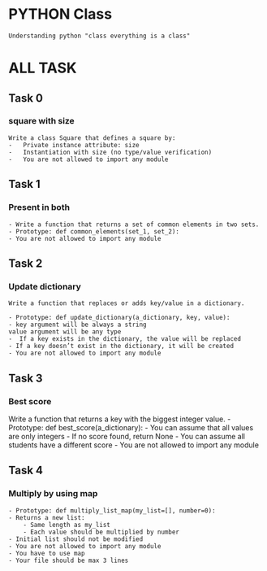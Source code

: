 # PYTHON Class
    Understanding python "class everything is a class"
# ALL TASK

## Task 0
###  square with size
    Write a class Square that defines a square by:
    -   Private instance attribute: size
    -   Instantiation with size (no type/value verification)
    -   You are not allowed to import any module

## Task 1
### Present in both
    - Write a function that returns a set of common elements in two sets.
    - Prototype: def common_elements(set_1, set_2):
    - You are not allowed to import any module

## Task 2
###  Update dictionary
    Write a function that replaces or adds key/value in a dictionary.

    - Prototype: def update_dictionary(a_dictionary, key, value):
    - key argument will be always a string
    value argument will be any type
    -  If a key exists in the dictionary, the value will be replaced
    - If a key doesn’t exist in the dictionary, it will be created
    - You are not allowed to import any module

## Task 3
### Best score
Write a function that returns a key with the biggest integer value.
    - Prototype: def best_score(a_dictionary):
    - You can assume that all values are only integers
    - If no score found, return None
    - You can assume all students have a different score
    - You are not allowed to import any module

## Task 4
### Multiply by using map
    - Prototype: def multiply_list_map(my_list=[], number=0):
    - Returns a new list:
        - Same length as my_list
        - Each value should be multiplied by number
    - Initial list should not be modified
    - You are not allowed to import any module
    - You have to use map
    - Your file should be max 3 lines
